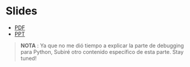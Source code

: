 # Slides

* [PDF](slides/debugging_tips.pdf)
* [PPT](slides/debugging_tips.pptx)

> **NOTA** : Ya que no me dió tiempo a explicar la parte de debugging para Python, Subiré otro contenido específico de esta parte. Stay tuned!

